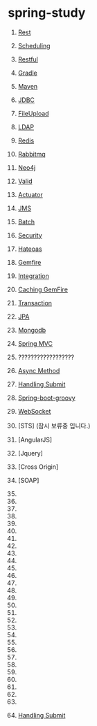 # spring-study

1. [Rest](restservice/README.md)<br>

2. [Scheduling](schedulingtasks/README.md)<br>

3. [Restful](consumingrest/README.md)<br>

4. [Gradle](hello/README.md)<br>

5. [Maven](hello_maven/README.md)<br>

6. [JDBC](relationaldataaccess/README.md)<br>

7. [FileUpload](uploadingfiles/README.md)<br>

8. [LDAP](authenticatingldap/README.md)<br>

9. [Redis](messagingredis/README.md)<br>

10. [Rabbitmq](messagingrabbitmq/README.md)<br>

11. [Neo4j](accessingdataneo4j/README.md)<br>

12. [Valid](validatingforminput/README.md)<br>

13. [Actuator](actuatorservice/README.md)<br>

14. [JMS](jms_hello/README.md)<br>

15. [Batch](batchprocessing/README.md)<br>

16. [Security](security-web/README.md)<br>

17. [Hateoas](rest-hateoas/README.md)<br>

18. [Gemfire](accessing-data-gemfire/README.md)<br>

19. [Integration](integration/README.md)<br>

20. [Caching GemFire](caching-gemfire/README.md)<br>

21. [Transaction](managing-transaction/README.md)<br>

22. [JPA](accessing-data-jap/README.md)<br>

23. [Mongodb](accessing-data-mongodb/README.md)<br>

24. [Spring MVC](serving-web-content/README.md)<br>

25. ??????????????????

26. [Async Method](async-method/READMD.md)<br>

27. [Handling Submit](handling-form-submission/README.md)<br>

28. [Spring-boot-groovy](spring-boot-groovy/README.md)<br>

29. [WebSocket](messaging-stomp-websocket/README.md)<br>

30. [STS] (잠시 보류중 입니다.) <br>

31. [AngularJS]

32. [Jquery]

33. [Cross Origin]

34. [SOAP]

35.

36.

37.

38.

39.

40.

41.

42.

43.

44.

45.

46.

47.

48.

49.

50.

51.

52.

53.

54.

55.

56.

57.

58.

59.

60.

61.

62.

63.

27. [Handling Submit](handling-form-submission/README.md)<br>




























